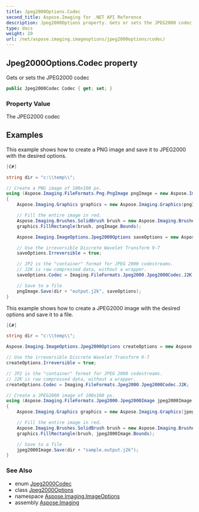 ```yaml
---
title: Jpeg2000Options.Codec
second_title: Aspose.Imaging for .NET API Reference
description: Jpeg2000Options property. Gets or sets the JPEG2000 codec
type: docs
weight: 20
url: /net/aspose.imaging.imageoptions/jpeg2000options/codec/
---
```

## Jpeg2000Options.Codec property

Gets or sets the JPEG2000 codec

```csharp
public Jpeg2000Codec Codec { get; set; }
```

### Property Value

The JPEG2000 codec

## Examples

This example shows how to create a PNG image and save it to JPEG2000 with the desired options.

```csharp
[C#]

string dir = "c:\\temp\\";

// Create a PNG image of 100x100 px.
using (Aspose.Imaging.FileFormats.Png.PngImage pngImage = new Aspose.Imaging.FileFormats.Png.PngImage(100, 100))
{
    Aspose.Imaging.Graphics graphics = new Aspose.Imaging.Graphics(pngImage);

    // Fill the entire image in red.
    Aspose.Imaging.Brushes.SolidBrush brush = new Aspose.Imaging.Brushes.SolidBrush(Aspose.Imaging.Color.Red);
    graphics.FillRectangle(brush, pngImage.Bounds);

    Aspose.Imaging.ImageOptions.Jpeg2000Options saveOptions = new Aspose.Imaging.ImageOptions.Jpeg2000Options();

    // Use the irreversible Discrete Wavelet Transform 9-7
    saveOptions.Irreversible = true;

    // JP2 is the "container" format for JPEG 2000 codestreams.
    // J2K is raw compressed data, without a wrapper.
    saveOptions.Codec = Imaging.FileFormats.Jpeg2000.Jpeg2000Codec.J2K;

    // Save to a file
    pngImage.Save(dir + "output.j2k", saveOptions);
}
```

This example shows how to create a JPEG2000 image with the desired options and save it to a file.

```csharp
[C#]

string dir = "c:\\temp\\";

Aspose.Imaging.ImageOptions.Jpeg2000Options createOptions = new Aspose.Imaging.ImageOptions.Jpeg2000Options();

// Use the irreversible Discrete Wavelet Transform 9-7
createOptions.Irreversible = true;

// JP2 is the "container" format for JPEG 2000 codestreams.
// J2K is raw compressed data, without a wrapper.
createOptions.Codec = Imaging.FileFormats.Jpeg2000.Jpeg2000Codec.J2K;

// Create a JPEG2000 image of 100x100 px.
using (Aspose.Imaging.FileFormats.Jpeg2000.Jpeg2000Image jpeg2000Image = new Aspose.Imaging.FileFormats.Jpeg2000.Jpeg2000Image(100, 100, createOptions))
{
    Aspose.Imaging.Graphics graphics = new Aspose.Imaging.Graphics(jpeg2000Image);

    // Fill the entire image in red.
    Aspose.Imaging.Brushes.SolidBrush brush = new Aspose.Imaging.Brushes.SolidBrush(Aspose.Imaging.Color.Red);
    graphics.FillRectangle(brush, jpeg2000Image.Bounds);

    // Save to a file
    jpeg2000Image.Save(dir + "sample.output.j2k");
}
```

### See Also

* enum [Jpeg2000Codec](../../../aspose.imaging.fileformats.jpeg2000/jpeg2000codec/)
* class [Jpeg2000Options](../)
* namespace [Aspose.Imaging.ImageOptions](../../jpeg2000options/)
* assembly [Aspose.Imaging](../../../)


